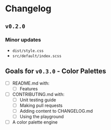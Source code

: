 # Changelog

## `v0.2.0`

### Minor updates
  - `dist/style.css`
  - `src/default/index.scss`

## Goals for `v0.3.0` - Color Palettes
  - [ ] README.md with:
    - [ ] Features
  - [ ] CONTRIBUTING.md with:
    - [ ] Unit testing guide
    - [ ] Making pull requests
    - [ ] Adding content to CHANGELOG.md
    - [ ] Using the playground
  - [ ] A color palette engine
